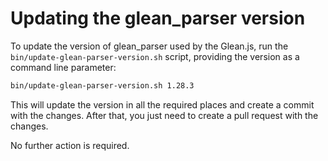 # Updating the glean_parser version

To update the version of glean_parser used by the Glean.js, run the `bin/update-glean-parser-version.sh` script, providing the version as a command line parameter:

```bash
bin/update-glean-parser-version.sh 1.28.3
```

This will update the version in all the required places and create a commit with the changes. After that, you just need to create a pull request with the changes.

No further action is required.
